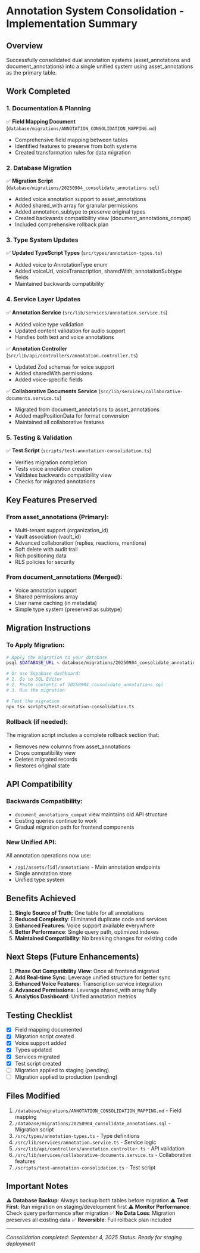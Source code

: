 # Annotation System Consolidation - Implementation Summary

## Overview
Successfully consolidated dual annotation systems (asset_annotations and document_annotations) into a single unified system using asset_annotations as the primary table.

## Work Completed

### 1. Documentation & Planning
✅ **Field Mapping Document** (`database/migrations/ANNOTATION_CONSOLIDATION_MAPPING.md`)
- Comprehensive field mapping between tables
- Identified features to preserve from both systems
- Created transformation rules for data migration

### 2. Database Migration
✅ **Migration Script** (`database/migrations/20250904_consolidate_annotations.sql`)
- Added voice annotation support to asset_annotations
- Added shared_with array for granular permissions
- Added annotation_subtype to preserve original types
- Created backwards compatibility view (document_annotations_compat)
- Included comprehensive rollback plan

### 3. Type System Updates
✅ **Updated TypeScript Types** (`src/types/annotation-types.ts`)
- Added voice to AnnotationType enum
- Added voiceUrl, voiceTranscription, sharedWith, annotationSubtype fields
- Maintained backwards compatibility

### 4. Service Layer Updates
✅ **Annotation Service** (`src/lib/services/annotation.service.ts`)
- Added voice type validation
- Updated content validation for audio support
- Handles both text and voice annotations

✅ **Annotation Controller** (`src/lib/api/controllers/annotation.controller.ts`)
- Updated Zod schemas for voice support
- Added sharedWith permissions
- Added voice-specific fields

✅ **Collaborative Documents Service** (`src/lib/services/collaborative-documents.service.ts`)
- Migrated from document_annotations to asset_annotations
- Added mapPositionData for format conversion
- Maintained all collaborative features

### 5. Testing & Validation
✅ **Test Script** (`scripts/test-annotation-consolidation.ts`)
- Verifies migration completion
- Tests voice annotation creation
- Validates backwards compatibility view
- Checks for migrated annotations

## Key Features Preserved

### From asset_annotations (Primary):
- Multi-tenant support (organization_id)
- Vault association (vault_id)
- Advanced collaboration (replies, reactions, mentions)
- Soft delete with audit trail
- Rich positioning data
- RLS policies for security

### From document_annotations (Merged):
- Voice annotation support
- Shared permissions array
- User name caching (in metadata)
- Simple type system (preserved as subtype)

## Migration Instructions

### To Apply Migration:
```bash
# Apply the migration to your database
psql $DATABASE_URL < database/migrations/20250904_consolidate_annotations.sql

# Or use Supabase dashboard:
# 1. Go to SQL Editor
# 2. Paste contents of 20250904_consolidate_annotations.sql
# 3. Run the migration

# Test the migration
npx tsx scripts/test-annotation-consolidation.ts
```

### Rollback (if needed):
The migration script includes a complete rollback section that:
- Removes new columns from asset_annotations
- Drops compatibility view
- Deletes migrated records
- Restores original state

## API Compatibility

### Backwards Compatibility:
- `document_annotations_compat` view maintains old API structure
- Existing queries continue to work
- Gradual migration path for frontend components

### New Unified API:
All annotation operations now use:
- `/api/assets/[id]/annotations` - Main annotation endpoints
- Single annotation store
- Unified type system

## Benefits Achieved

1. **Single Source of Truth**: One table for all annotations
2. **Reduced Complexity**: Eliminated duplicate code and services
3. **Enhanced Features**: Voice support available everywhere
4. **Better Performance**: Single query path, optimized indexes
5. **Maintained Compatibility**: No breaking changes for existing code

## Next Steps (Future Enhancements)

1. **Phase Out Compatibility View**: Once all frontend migrated
2. **Add Real-time Sync**: Leverage unified structure for better sync
3. **Enhanced Voice Features**: Transcription service integration
4. **Advanced Permissions**: Leverage shared_with array fully
5. **Analytics Dashboard**: Unified annotation metrics

## Testing Checklist

- [x] Field mapping documented
- [x] Migration script created
- [x] Voice support added
- [x] Types updated
- [x] Services migrated
- [x] Test script created
- [ ] Migration applied to staging (pending)
- [ ] Migration applied to production (pending)

## Files Modified

1. `/database/migrations/ANNOTATION_CONSOLIDATION_MAPPING.md` - Field mapping
2. `/database/migrations/20250904_consolidate_annotations.sql` - Migration script
3. `/src/types/annotation-types.ts` - Type definitions
4. `/src/lib/services/annotation.service.ts` - Service logic
5. `/src/lib/api/controllers/annotation.controller.ts` - API validation
6. `/src/lib/services/collaborative-documents.service.ts` - Collaborative features
7. `/scripts/test-annotation-consolidation.ts` - Test script

## Important Notes

⚠️ **Database Backup**: Always backup both tables before migration
⚠️ **Test First**: Run migration on staging/development first
⚠️ **Monitor Performance**: Check query performance after migration
✅ **No Data Loss**: Migration preserves all existing data
✅ **Reversible**: Full rollback plan included

---

*Consolidation completed: September 4, 2025*
*Status: Ready for staging deployment*